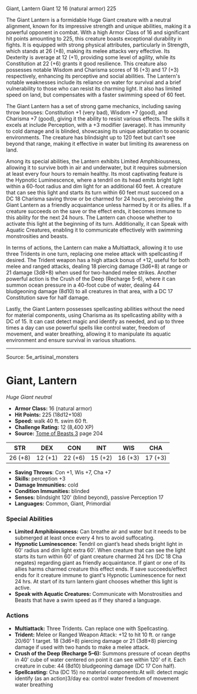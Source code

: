 <MonsterName/>Giant, Lantern</MonsterName>
<CreatureType/>Giant</CreatureType>
<CR/>12</CR>
<AC/>16 (natural armor)</AC>
<HP/>225</HP>
<summary>The Giant Lantern is a formidable Huge Giant creature with a neutral alignment, known for its impressive strength and unique abilities, making it a powerful opponent in combat. With a high Armor Class of 16 and significant hit points amounting to 225, this creature boasts exceptional durability in fights. It is equipped with strong physical attributes, particularly in Strength, which stands at 26 (+8), making its melee attacks very effective. Its Dexterity is average at 12 (+1), providing some level of agility, while its Constitution at 22 (+6) grants it good resilience. This creature also possesses notable Wisdom and Charisma scores of 16 (+3) and 17 (+3) respectively, enhancing its perceptive and social abilities. The Lantern's notable weaknesses include its reliance on water for survival and a brief vulnerability to those who can resist its charming light. It also has limited speed on land, but compensates with a faster swimming speed of 60 feet. </summary>

<detail>

The Giant Lantern has a set of strong game mechanics, including saving throw bonuses: Constitution +1 (very bad), Wisdom +7 (good), and Charisma +7 (good), giving it the ability to resist various effects. The skills it excels at include Perception, with a +3 modifier (average). It has immunity to cold damage and is blinded, showcasing its unique adaptation to oceanic environments. The creature has blindsight up to 120 feet but can’t see beyond that range, making it effective in water but limiting its awareness on land.

Among its special abilities, the Lantern exhibits Limited Amphibiousness, allowing it to survive both in air and underwater, but it requires submersion at least every four hours to remain healthy. Its most captivating feature is the Hypnotic Luminescence, where a tendril on its head emits bright light within a 60-foot radius and dim light for an additional 60 feet. A creature that can see this light and starts its turn within 60 feet must succeed on a DC 18 Charisma saving throw or be charmed for 24 hours, perceiving the Giant Lantern as a friendly acquaintance unless harmed by it or its allies. If a creature succeeds on the save or the effect ends, it becomes immune to this ability for the next 24 hours. The Lantern can choose whether to activate this light at the beginning of its turn. Additionally, it can Speak with Aquatic Creatures, enabling it to communicate effectively with swimming monstrosities and beasts.

In terms of actions, the Lantern can make a Multiattack, allowing it to use three Tridents in one turn, replacing one melee attack with spellcasting if desired. The Trident weapon has a high attack bonus of +12, useful for both melee and ranged attacks, dealing 18 piercing damage (3d6+8) at range or 21 damage (3d8+8) when used for two-handed melee strikes. Another powerful action is the Crush of the Deep (Recharge 5–6), where it can summon ocean pressure in a 40-foot cube of water, dealing 44 bludgeoning damage (8d10) to all creatures in that area, with a DC 17 Constitution save for half damage. 

Lastly, the Giant Lantern possesses spellcasting abilities without the need for material components, using Charisma as its spellcasting ability with a DC of 15. It can cast detect magic and identify as needed, and up to three times a day can use powerful spells like control water, freedom of movement, and water breathing, allowing it to manipulate its aquatic environment and ensure survival in various situations.</detail>



---

Source: 5e_artisinal_monsters

# Giant, Lantern

*Huge* *Giant* *neutral*

- **Armor Class:** 16 (natural armor)
- **Hit Points:** 225 (18d12+108)
- **Speed:** walk 40 ft. swim 60 ft.
- **Challenge Rating:** 12 (8,400 XP)
- **Source:** [Tome of Beasts 3](https://koboldpress.com/kpstore/product/tome-of-beasts-3-for-5th-edition/) page 204

| STR | DEX | CON | INT | WIS | CHA |
| --- | --- | --- | --- | --- | --- |
| 26 (+8) | 12 (+1) | 22 (+6) | 15 (+2) | 16 (+3) | 17 (+3) |

- **Saving Throws**: Con +1, Wis +7, Cha +7
- **Skills:** perception +3
- **Damage Immunities:** cold
- **Condition Immunities:** blinded
- **Senses:** blindsight 120' (blind beyond), passive Perception 17
- **Languages:** Common, Giant, Primordial

### Special Abilities

- **Limited Amphibiousness:** Can breathe air and water but it needs to be submerged at least once every 4 hrs to avoid suffocating.
- **Hypnotic Luminescence:** Tendril on giant’s head sheds bright light in 60' radius and dim light extra 60'. When creature that can see the light starts its turn within 60' of giant creature charmed 24 hrs (DC 18 Cha negates) regarding giant as friendly acquaintance. If giant or one of its allies harms charmed creature this effect ends. If save succeeds/effect ends for it creature immune to giant's Hypnotic Luminescence for next 24 hrs. At start of its turn lantern giant chooses whether this light is active.
- **Speak with Aquatic Creatures:** Communicate with Monstrosities and Beasts that have a swim speed as if they shared a language.

### Actions

- **Multiattack:** Three Tridents. Can replace one with Spellcasting.
- **Trident:** Melee or Ranged Weapon Attack: +12 to hit 10 ft. or range 20/60' 1 target. 18 (3d6+8) piercing damage or 21 (3d8+8) piercing damage if used with two hands to make a melee attack.
- **Crush of the Deep (Recharge 5–6):** Summons pressure of ocean depths in 40' cube of water centered on point it can see within 120' of it. Each creature in cube: 44 (8d10) bludgeoning damage (DC 17 Con half).
- **Spellcasting:** Cha (DC 15) no material components:At will: detect magic identify (as an action)3/day ea: control water freedom of movement water breathing




